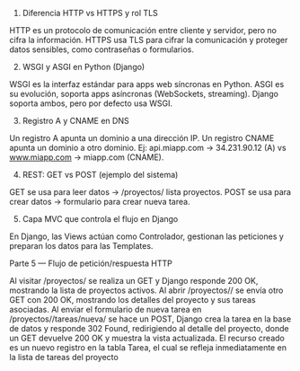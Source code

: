 1. Diferencia HTTP vs HTTPS y rol TLS

HTTP es un protocolo de comunicación entre cliente y servidor, pero no cifra la información.
HTTPS usa TLS para cifrar la comunicación y proteger datos sensibles, como contraseñas o formularios.

2. WSGI y ASGI en Python (Django)

WSGI es la interfaz estándar para apps web síncronas en Python.
ASGI es su evolución, soporta apps asíncronas (WebSockets, streaming).
Django soporta ambos, pero por defecto usa WSGI.

3. Registro A y CNAME en DNS

Un registro A apunta un dominio a una dirección IP.
Un registro CNAME apunta un dominio a otro dominio.
Ej: api.miapp.com → 34.231.90.12 (A) vs www.miapp.com → miapp.com (CNAME).

4. REST: GET vs POST (ejemplo del sistema)

GET se usa para leer datos → /proyectos/ lista proyectos.
POST se usa para crear datos → formulario para crear nueva tarea.

5. Capa MVC que controla el flujo en Django

En Django, las Views actúan como Controlador, gestionan las peticiones y preparan los datos para las Templates.

Parte 5 — Flujo de petición/respuesta HTTP

Al visitar /proyectos/ se realiza un GET y Django responde 200 OK, mostrando la lista de proyectos activos. Al abrir /proyectos/<id>/ se envía otro GET con 200 OK, mostrando los detalles del proyecto y sus tareas asociadas. Al enviar el formulario de nueva tarea en /proyectos/<id>/tareas/nueva/ se hace un POST, Django crea la tarea en la base de datos y responde 302 Found, redirigiendo al detalle del proyecto, donde un GET devuelve 200 OK y muestra la vista actualizada. El recurso creado es un nuevo registro en la tabla Tarea, el cual se refleja inmediatamente en la lista de tareas del proyecto
